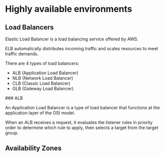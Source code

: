 # Highly available environments

## Load Balancers

Elastic Load Balancer is a load balancing service offered by AWS.

ELB automatically distributes incoming traffic and scales resources to meet traffic demands.

There are 4 types of load balancers:

- ALB (Application Load Balancer)
- NLB (Network Load Balancer)
- CLB (Classic Load Balancer)
- GLB (Gateway Load Balancer)

### ALB

An Application Load Balancer is a type of load balancer that functions at the application layer of the OSI model.

When an ALB receives a request, it evaluates the listener rules in priority order to determine which rule to apply, then selects a target from the target group.

## Availability Zones


